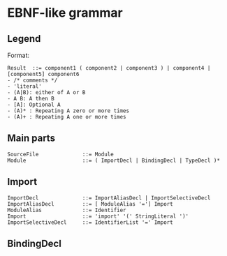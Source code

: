 # EBNF-like grammar

## Legend

Format: 


```
Result  ::= component1 ( component2 | component3 ) | component4 | [component5] component6
- /* comments */
- 'literal'
- (A|B): either of A or B
- A B: A then B
- [A]: Optional A
- (A)* : Repeating A zero or more times
- (A)+ : Repeating A one or more times
```

## Main parts

```ebnf
SourceFile              ::= Module  
Module                  ::= ( ImportDecl | BindingDecl | TypeDecl )*  
```

## Import

```ebnf
ImportDecl              ::= ImportAliasDecl | ImportSelectiveDecl  
ImportAliasDecl         ::= [ ModuleAlias '='] Import  
ModuleAlias             ::= Identifier  
Import                  ::= 'import' '(' StringLiteral ')'  
ImportSelectiveDecl     ::= IdentifierList '=' Import  
```

## BindingDecl

```ebnf
```
 


